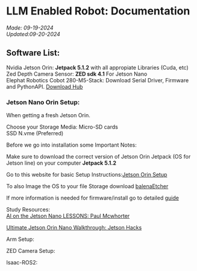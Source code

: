 # LLM Enabled Robot: Documentation

*Made: 09-19-2024*\
*Updated:09-20-2024*

## Software List:
Nvidia Jetson Orin: **Jetpack 5.1.2** with all appropiate Libraries (Cuda, etc)\
Zed Depth Camera Sensor: **ZED sdk 4.1** For Jetson Nano\
Elephat Robotics Cobot 280-M5-Stack: Download  Serial Driver, Firmware and PythonAPI. [Download Hub](https://www.elephantrobotics.com/en/downloads)

### Jetson Nano Orin Setup:
When getting a fresh Jetson Orin. 

Choose your Storage Media:
Micro-SD cards\
SSD N.vme (Preferred) 

Before we go into installation some Important Notes:

Make sure to download the correct version of Jetson Orin Jetpack (OS for Jetson line) on your computer **Jetpack 5.1.2**

Go to this website for basic Setup Instructions:[Jetson Orin Setup](https://developer.nvidia.com/embedded/learn/get-started-jetson-orin-nano-devkit)

To also Image the OS to your file Storage download [balenaEtcher](https://etcher.balena.io/)

If more information is needed for firmware/install go to detailed [guide](https://www.jetson-ai-lab.com/initial_setup_jon.html)





Study Resources:\
[AI on the Jetson Nano LESSONS: Paul Mcwhorter](https://www.youtube.com/watch?v=5INy0FvaWLw&list=PLGs0VKk2DiYxP-ElZ7-QXIERFFPkOuP4_)

[Ultimate Jetson Orin Nano Walkthrough: Jetson Hacks](https://www.youtube.com/watch?v=qCAoPcMiR4k)






Arm Setup:






ZED Camera Setup:





Isaac-ROS2:










